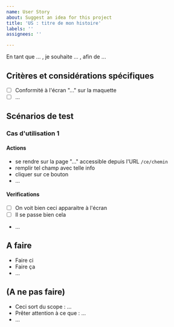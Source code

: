 ```yaml
---
name: User Story
about: Suggest an idea for this project
title: 'US : titre de mon histoire'
labels: ''
assignees: ''

---
```


En tant que ... , je souhaite ... , afin de ...

## Critères et considérations spécifiques

- [ ] Conformité à l'écran "..." sur la maquette
- [ ] ... 

## Scénarios de test

### Cas d'utilisation 1

#### Actions

- se rendre sur la page "..." accessible depuis l'URL `/ce/chemin`
- remplir tel champ avec telle info
- cliquer sur ce bouton
- ...

#### Verifications

- [ ] On voit bien ceci apparaitre à l'écran
- [ ] Il se passe bien cela
- ...

## A faire

- Faire ci
- Faire ça
- ...

## (A ne pas faire)

- Ceci sort du scope : ...
- Prêter attention à ce que : ...
- ...
